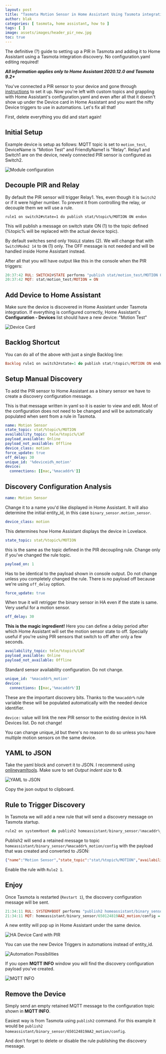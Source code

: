 ```yaml
---
layout: post
title: "Tasmota Motion Sensor in Home Assistant Using Tasmota integration"
author: blak
categories: [ tasmota, home assistant, how to ]
tags: [ ]
image: assets/images/header_pir_new.jpg
toc: true
---
```


The definitive (?) guide to setting up a PIR in Tasmota and adding it to Home Assistant using a Tasmota integration discovery. No configuration.yaml editing required! 

***All information applies only to Home Assistant 2020.12.0 and Tasmota 9.2+***

You've connected a PIR sensor to your device and gone through [instructions](https://tasmota.github.io/docs/PIR-Motion-Sensors/) to set it up. Now you're left with custom topics and grappling with Home Assistant's configuration.yaml and even after all that it doesn't show up under the Device card in Home Assistant and you want the nifty Device triggers to use in automations. Let's fix all that! 

First, delete everything you did and start again! 


## Initial Setup
Example device is setup as follows: MQTT topic is set to `motion_test`, DeviceName is "Motion Test" and FriendlyName1 is "Relay". Relay1 and Switch1 are on the device, newly connected PIR sensor is configured as Switch2. 

![Module configuration](/assets/images/pir/modulenew.jpg)

## Decouple PIR and Relay

By default the PIR sensor will trigger Relay1. Yes, even though it is `Switch2` or if it were higher number. To prevent it from controlling the relay, or decouple them we will use a rule.

```
rule1 on switch2#state=1 do publish stat/%topic%/MOTION ON endon
```

This will publish a message on switch state ON (1) to the topic defined (%topic% will be replaced with the actual device topic).

By default switches send only `TOGGLE` states (2). We will change that with `SwitchMode2 14` to `ON` (1) only. The OFF message is not needed and will be handled inside Home Assistant instead.

After all that you will have output like this in the console when the PIR triggers:
```haskell
20:37:42 RUL: SWITCH2#STATE performs "publish stat/motion_test/MOTION ON"
20:37:42 MQT: stat/motion_test/MOTION = ON
```

## Add Device to Home Assistant
Make sure the device is discovered in Home Assistant under Tasmota integration. If everything is configured correctly, Home Assistant's **Configuration - Devices** list should have a new device: "Motion Test"

![Device Card](/assets/images/pir/device_card_new.jpg)

## Backlog Shortcut
You can do all of the above with just a single Backlog line:
```haskell
Backlog rule1 on switch2#state=1 do publish stat/%topic%/MOTION ON endon; rule1 1; switchmode2 14
```

## Setup Manual Discovery
To add the PIR sensor to Home Assistant as a binary sensor we have to create a discovery configuration message. 

This is that message written in yaml so it is easier to view and edit. Most of the configuration does not need to be changed and will be automatically populated when sent from a rule in Tasmota.

```yaml
name: Motion Sensor
state_topic: stat/%topic%/MOTION
availability_topic: tele/%topic%/LWT
payload_available: Online
payload_not_available: Offline
device_class: motion
force_update: true
off_delay: 30
unique_id: '%deviceid%_motion'
device:
  connections: [[mac,'%macaddr%']]
```

## Discovery Configuration Analysis
```yaml
name: Motion Sensor
```
Change it to a name you'd like displayed in Home Assistant. It will also determine the initial entity_id, in this case `binary_sensor.motion_sensor`.

```yaml
device_class: motion
```
This determines how Home Assistant displays the device in Lovelace. 

```yaml
state_topic: stat/%topic%/MOTION
```
this is the same as the topic defined in the PIR decoupling rule. Change only if you've changed the rule topic.

```yaml
payload_on: 1
```
Has to be identical to the payload shown in console output. Do not change unless you completely changed the rule. There is no payload off because we're using `off_delay` option.
```yaml
force_update: true
```
When true it will retrigger the binary sensor in HA even if the state is same. Very useful for a motion sensor.
```yaml
off_delay: 30
```
**This is the magic ingredient!** Here you can define a delay period after which Home Assistant will set the motion sensor state to off. Specially useful if you're using PIR sensors that switch to off after only a few seconds. 
```yaml
availability_topic: tele/%topic%/LWT
payload_available: Online
payload_not_available: Offline
```
Standard sensor availability configuration. Do not change.
```yaml
unique_id: '%macaddr%_motion'
device:
  connections: [[mac,'%macaddr%']]
```
These are the important discovery bits. Thanks to the `%macaddr%` rule variable these will be populated automatically with the needed device identifier.

`device:` value will link the new PIR sensor to the existing device in HA Devices list. Do not change!

You can change unique_id but there's no reason to do so unless you have multiple motion sensors on the same device.

## YAML to JSON
Take the yaml block and convert it to JSON. I recommend using [onlineyamltools](https://onlineyamltools.com/convert-yaml-to-json). Make sure to set _Output indent size_ to **0**.

![YAML to JSON](/assets/images/pir/yaml-to-json_new.jpg)

Copy the json output to clipboard.

## Rule to Trigger Discovery
In Tasmota we will add a new rule that will send a discovery message on Tasmota startup.

```haskell
rule2 on system#boot do publish2 homeassistant/binary_sensor/%macaddr%_motion/config <paste json output here> endon
```

Publish2 will send a retained message to topic `homeassistant/binary_sensor/%macaddr%_motion/config` with the payload that was created and converted to JSON:

```json
{"name":"Motion Sensor","state_topic":"stat/%topic%/MOTION","availability_topic":"tele/%topic%/LWT","payload_available":"Online","payload_not_available":"Offline","device_class":"motion","force_update":true,"off_delay":30,"unique_id":"%macaddr%_motion","device":{"connections":[["mac","%macaddr%"]]}}
```

Enable the rule with `Rule2 1`.

## Enjoy
Once Tasmota is restarted (`Restart 1`), the discovery configuration message will be sent.

```haskell
21:34:11 RUL: SYSTEM#BOOT performs "publish2 homeassistant/binary_sensor/650124819AA2_motion/config {"name":"Kitchen Motion","state_topic":"stat/kitchen-multisensor/MOTION","availability_topic":"tele/kitchen-multisensor/LWT","payload_available":"Online","payload_not_available":"Offline","device_class":"motion","force_update":true,"off_delay":30,"unique_id":"650124819AA2_motion","device":{"connections":[["mac","650124819AA2"]]}}"
21:34:11 MQT: homeassistant/binary_sensor/650124819AA2_motion/config = {"name":"Kitchen Motion","state_topic":"stat/kitchen-multisensor/MOTION","availability_topic":"tele/kitchen-multisensor/LWT","payload_available":"Online","payload_not_available":"Offline","device_class":"motion","force_update":true,"off_delay":30,"unique_id":"650124819AA2_motion","device":{"connections":[["mac","650124819AA2"]]}} (retained)

```

A new entity will pop up in Home Assistant under the same device.

![HA Device Card with PIR](/assets/images/pir/device_card_pir_new.jpg)

You can use the new Device Triggers in automations instead of entity_id.

![Automation Possibilities](/assets/images/pir/automation_new.jpg)

If you open **MQTT INFO** window you will find the discovery configuration payload you've created.

![MQTT INFO](/assets/images/pir/mqtt_info_new.jpg)

## Remove the Device
Simply send an empty retained MQTT message to the configuration topic shown in **MQTT INFO**.

Easiest way is from Tasmota using `publish2` command. For this example it would be `publish2 homeassistant/binary_sensor/650124819AA2_motion/config`.

And don't forget to delete or disable the rule publishing the discovery message. 